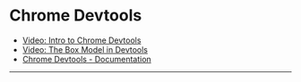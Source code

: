 
# Chrome Devtools

- [Video: Intro to Chrome Devtools](https://www.codecademy.com/paths/web-development/tracks/styling-a-website/modules/local-website-development/videos/intro-to-chrome-devtools)
- [Video: The Box Model in Devtools](https://www.codecademy.com/courses/learn-css/videos/the-box-model-in-devtools)
- [Chrome Devtools - Documentation](https://developers.google.com/web/tools/chrome-devtools)

------
